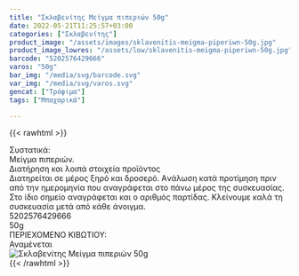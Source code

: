 ```yaml
---
title: "Σκλαβενίτης Μείγμα πιπεριών 50g"
date: 2022-05-21T11:25:57+03:00
categories: ["Σκλαβενίτης"]
product_image: "/assets/images/sklavenitis-meigma-piperiwn-50g.jpg"
product_image_lowres: "/assets/low/sklavenitis-meigma-piperiwn-50g.jpg"
barcode: "5202576429666"
varos: "50g"
bar_img: "/media/svg/barcode.svg"
var_img: "/media/svg/varos.svg"
gencat: ["Τρόφιμα"]
tags: ["Μπαχαρικά"]

---
```

{{< rawhtml >}}

<div class="sload547"><div class="product"><div id="sistatika">Συστατικά:</div><div class="alltext">Μείγμα πιπεριών.</div><div id="loipa">Διατήρηση και λοιπά στοιχεία προϊόντος</div><div class="alltext">Διατηρείται σε μέρος ξηρό και δροσερό. Aνάλωση κατά προτίμηση πριν από την ημερομηνία που αναγράφεται στο πάνω μέρος της συσκευασίας. Στο ίδιο σημείο αναγράφεται και ο αριθμός παρτίδας. Κλείνουμε καλά τη συσκευασία μετά από κάθε άνοιγμα.</div><div id="barcode"><div id="barimage1"></div><span id="bartext">5202576429666</span></div><div id="varos"><div id="varosimage1"></div><span id="varostext">50g</span></div><div id="kivotio">ΠΕΡΙΕΧΟΜΕΝΟ ΚΙΒΩΤΙΟΥ:<br>Αναμένεται</div><div class="pimg"><img alt="Σκλαβενίτης Μείγμα πιπεριών 50g" title="Σκλαβενίτης Μείγμα πιπεριών 50g" src="/assets/images/sklavenitis-meigma-piperiwn-50g.jpg"></div></div></div>
{{< /rawhtml >}}


